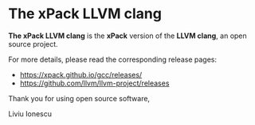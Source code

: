 # The xPack LLVM clang

**The xPack LLVM clang** is the **xPack** version of
the **LLVM clang**, an open source project.

For more details, please read the corresponding release pages:

- <https://xpack.github.io/gcc/releases/>
- <https://github.com/llvm/llvm-project/releases>

Thank you for using open source software,

Liviu Ionescu
